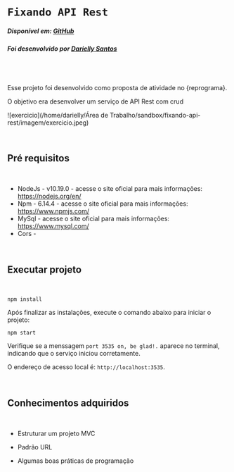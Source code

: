 # `Fixando API Rest`

##### Disponível em: [GitHub](https://github.com/Dariellysantos/)

##### Foi desenvolvido por [Darielly Santos](https://www.linkedin.com/in/darielly-santos/)

<br><br>

Esse projeto foi desenvolvido como proposta de atividade no {reprograma}.

O objetivo era desenvolver um serviço de API Rest com crud 

![exercicio](/home/darielly/Área de Trabalho/sandbox/fixando-api-rest/imagem/exercicio.jpeg)



<br>

## Pré requisitos

<br>

- NodeJs - v10.19.0 - acesse o site oficial para mais informações: https://nodejs.org/en/
- Npm - 6.14.4 - acesse o site oficial para mais informações: https://www.npmjs.com/
- MySql - acesse o site oficial para mais informações: https://www.mysql.com/
- Cors -

<br>


## Executar projeto

<br>


`npm install`

Após finalizar as instalações, execute o comando abaixo para iniciar o projeto:

`npm start`

Verifique se a menssagem `port 3535 on, be glad!.` aparece no terminal, indicando que o serviço iniciou corretamente.

O endereço de acesso local é: `http://localhost:3535`.

<br>

## Conhecimentos adquiridos

<br>

- Estruturar um projeto MVC

- Padrão URL

- Algumas boas práticas de programação

<br>
